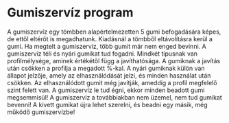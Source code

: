 # Gumiszervíz program
A gumiszervíz egy tömbben alapértelmezetten 5 gumi befogadására képes, de ettől eltérőt is megadhatunk.
Kiadásnál a tömbből eltávolításra kerül a gumi. Ha megtelt a gumiszervíz, több gumit már nem enged bevinni.
A gumiszervíz téli és nyári gumikat tud fogadni.
Mindkét típusnak van profilmélysége, aminek értékétől függ a javíthatósága.
A gumiknak a javítás után csökken a profilja a megadott %-kal. 
A nyári gumiknak külön van állapot jelzője, amely az elhasználódását jelzi, és minden használat után csökken.
Az elhasználódott gumit még javítják, ameddig a profil megfelelő szint felett van.
A gumiszervíz le tud égni, ekkor minden beadott gumi megsemmisül!
A gumiszervíz a továbbiakban nem üzemel, nem tud gumikat bevenni!
A kivett gumikat újra lehet szerelni, és beadni egy másik, még működő gumiszervízbe!
